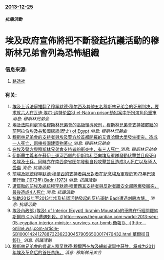 ### [2013-12-25](/news/2013/12/25/index.md)

##### 抗議活動
#  埃及政府宣佈將把不斷發起抗議活動的穆斯林兄弟會列為恐怖組織 




### 信息来源:

1. [路透社](http://uk.reuters.com/article/2013/12/25/uk-egypt-explosion-brotherhood-idUKBRE9BO08E20131225)

### 有关:

1. [埃及上诉法庭推翻了穆罕默德·穆尔西及其他五名穆斯林兄弟会的死刑判决，要求就六人在瓦迪·埃尔-纳特伦监狱 el-Natrun prison劫狱案中所扮演角色重审 ](/zh/news/2016/11/15/埃及上诉法庭推翻了穆罕默德-穆尔西及其他五名穆斯林兄弟会的死刑判决-要求就六人在瓦迪-埃尔-纳特伦监狱-el-Natru.md) _消息: 穆斯林兄弟会_
2. [ 埃及法院判處10名穆斯林兄弟會的高級領導死刑，穆斯林兄弟會支持被罷黜的前阿拉伯埃及共和國總統(歷史) of Egypt](/zh/news/2014/06/7/埃及法院判處10名穆斯林兄弟會的高級領導死刑-穆斯林兄弟會支持被罷黜的前阿拉伯埃及共和國總統-歷史-of-Egypt.md) _消息: 穆斯林兄弟会_
3. [ 穆斯林兄弟會的支持者與埃及警方於首都開羅的艾資哈爾大學發生衝突，造成一人死亡，兩棟校園建築物著火 ](/zh/news/2013/12/28/穆斯林兄弟會的支持者與埃及警方於首都開羅的艾資哈爾大學發生衝突-造成一人死亡-兩棟校園建築物著火.md) _消息: 穆斯林兄弟会_
4. [ 在埃及警方與穆斯林兄弟會支持者的衝突中，有三人死亡 ](/zh/news/2013/12/27/在埃及警方與穆斯林兄弟會支持者的衝突中-有三人死亡.md) _消息: 穆斯林兄弟会_
5. [ 伊斯蘭主義者在蘇伊士運河西側的伊斯梅利亞向埃及軍隊發動伏擊並且殺死6名埃及士兵，同時亦在南西奈省图尔發動自殺攻擊並且造成3人死亡以及55人受傷](/zh/news/2013/10/7/伊斯蘭主義者在蘇伊士運河西側的伊斯梅利亞向埃及軍隊發動伏擊並且殺死6名埃及士兵-同時亦在南西奈省图尔發動自殺攻擊並且造.md) _消息: 抗議活動_
6. [ 前埃及總統穆罕默德·穆爾西的支持者與反對者在紀念埃及軍隊於1973年巴德爾行動 (1973年) Badr (1973)](/zh/news/2013/10/6/前埃及總統穆罕默德-穆爾西的支持者與反對者在紀念埃及軍隊於1973年巴德爾行動-1973年-Badr-1973.md) _消息: 抗議活動_
7. [ 遭罷黜的前埃及總統穆罕默德·穆爾西其支持者與反對者跟安全部隊爆發衝突，最後造成4人死亡](/zh/news/2013/10/4/遭罷黜的前埃及總統穆罕默德-穆爾西其支持者與反對者跟安全部隊爆發衝突-最後造成4人死亡.md) _消息: 抗議活動_
8. [ 協助2012年至2013年埃及抗議活動發起的反抗運動 Badr遭遇刺殺攻擊。](/zh/news/2013/09/9/協助2012年至2013年埃及抗議活動發起的反抗運動-Badr遭遇刺殺攻擊.md) _消息: 抗議活動_
9. [ 埃及內政部 (埃及) of Interior (Egypt) Ibrahim Moustafa的車隊在行經開羅納斯爾市 City時遭遇刺殺。《[http:--www.theguardian.com-world-2013-sep-05-egyptian-interior-minister-survives-car-bomb 衛報]》、《[http:--online.wsj.com-article-SB10001424127887323623304579056500017476432.html 華爾街日報]》](/zh/news/2013/09/5/埃及內政部-埃及-of-Interior-Egypt-Ibrahim-Moustafa的車隊在行經開羅納斯爾市.md) _消息: 抗議活動_
10. [ 穆斯林兄弟會的候選人穆罕默德·穆爾西在埃及總統選舉中获胜，将成为2011年埃及革命后的首任总统。](/zh/news/2012/06/24/穆斯林兄弟會的候選人穆罕默德-穆爾西在埃及總統選舉中获胜-将成为2011年埃及革命后的首任总统.md) _消息: 穆斯林兄弟会_
